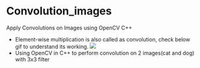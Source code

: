 # Convolution_images
Apply Convolutions on Images using OpenCV C++

- Element-wise multiplication is also called as convolution, check below gif to understand its working.
![](https://gitlab.com/SaiTejaMutchi/iot-prepratory/-/raw/master/extras/conv.gif)
-  Using OpenCV in C++ to perform convolution on 2 images(cat and dog) with 3x3 filter 
